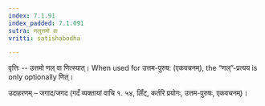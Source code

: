 ```yaml
---
index: 7.1.91
index_padded: 7.1.091
sutra: णलुत्तमो वा
vritti: satishabodha

---
```

वृत्तिः -- उत्तमो णल् वा णित्स्यात्। When used for उत्तम-पुरुष: (एकवचनम्), the “णल्”-प्रत्यय is only optionally णित्।


उदाहरणम् – जगाद/जगद (गदँ व्यक्तायां वाचि १. ५४, लिँट्, कर्तरि प्रयोगः, उत्तम-पुरुषः, एकवचनम्)।